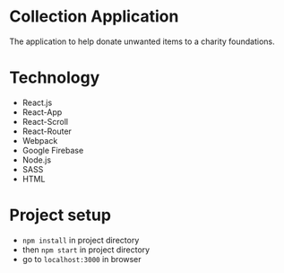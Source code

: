 # Collection Application
The application to help donate unwanted items to a charity foundations.


# Technology
- React.js
- React-App
- React-Scroll
- React-Router
- Webpack
- Google Firebase
- Node.js
- SASS
- HTML

# Project setup
- `npm install` in project directory
- then `npm start` in project directory
- go to `localhost:3000` in browser



